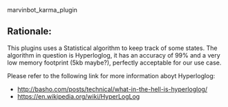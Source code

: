 marvinbot_karma_plugin

## Rationale:
This plugins uses a Statistical algorithm to keep track of some states. The algorithm in question is Hyperloglog, it has an accuracy of 99% and a very low memory footprint (5kb maybe?), perfectly acceptable for our use case.

Please refer to the following link for more information aboyt Hyperloglog:
- http://basho.com/posts/technical/what-in-the-hell-is-hyperloglog/
- https://en.wikipedia.org/wiki/HyperLogLog
